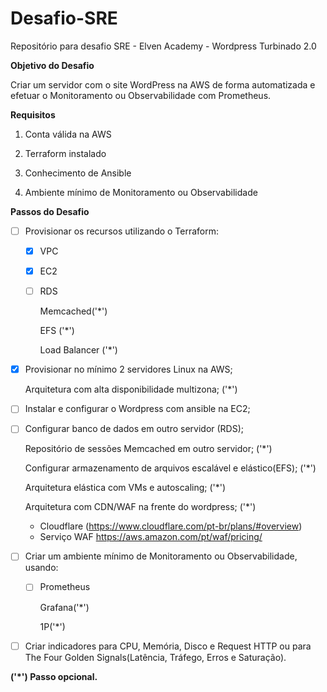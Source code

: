 # Desafio-SRE
Repositório para desafio SRE - Elven Academy - Wordpress Turbinado 2.0



**Objetivo do Desafio**

Criar um servidor com o site WordPress na AWS de forma automatizada e efetuar o Monitoramento ou Observabilidade com Prometheus.



**Requisitos**

1. Conta válida na AWS

2. Terraform instalado

3. Conhecimento de Ansible

4. Ambiente mínimo de Monitoramento ou Observabilidade



**Passos do Desafio**

- [ ] Provisionar os recursos utilizando o Terraform:

  - [X] VPC

  - [X] EC2 

  - [ ] RDS

    Memcached('*')

    EFS ('*')

    Load Balancer ('*')

- [X] Provisionar no mínimo 2 servidores Linux na AWS;

  Arquitetura com alta disponibilidade multizona; ('*')

- [ ] Instalar e configurar o Wordpress com ansible na EC2;

- [ ] Configurar banco de dados em outro servidor (RDS); 

  Repositório de sessões Memcached em outro servidor; ('*')

  Configurar armazenamento de arquivos escalável e elástico(EFS); ('*')

  Arquitetura elástica com VMs e autoscaling; ('*')

  Arquitetura com CDN/WAF na frente do wordpress; ('*')

  - Cloudflare (https://www.cloudflare.com/pt-br/plans/#overview)
  - Serviço WAF https://aws.amazon.com/pt/waf/pricing/

- [ ] Criar um ambiente mínimo de Monitoramento ou Observabilidade, usando:

  - [ ] Prometheus

    Grafana('*')

    1P('*')

- [ ] Criar indicadores para CPU, Memória, Disco e Request HTTP ou para The Four Golden Signals(Latência, Tráfego, Erros e Saturação).



**('*') Passo opcional.**
